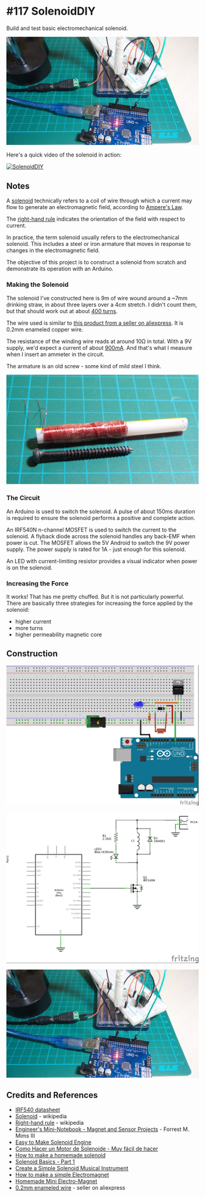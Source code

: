 # #117 SolenoidDIY

Build and test basic electromechanical solenoid.

![The Build](./assets/SolenoidDIY_build.jpg?raw=true)

Here's a quick video of the solenoid in action:

[![SolenoidDIY](https://img.youtube.com/vi/Lakz1MZA9wI/0.jpg)](https://www.youtube.com/watch?v=Lakz1MZA9wI)

## Notes

A [solenoid](https://en.wikipedia.org/wiki/Solenoid) technically refers to a coil of wire
through which a current may flow to generate an electromagnetic field, according to [Ampere's Law](https://en.wikipedia.org/wiki/Ampere%27s_Law).

The [right-hand rule](https://en.wikipedia.org/wiki/Right-hand_rule) indicates the orientation of the field with respect to current.

In practice, the term solenoid usually refers to the electromechanical solenoid. This includes a steel or iron armature that moves in response
to changes in the electromagnetic field.

The objective of this project is to construct a solenoid from scratch and demonstrate its operation with an Arduino.

### Making the Solenoid

The solenoid I've constructed here is 9m of wire wound around a ~7mm drinking straw, in about three layers over a 4cm stretch.
I didn't count them, but that should work out at about [400 turns](https://www.wolframalpha.com/input/?i=9%2F%28%CF%80*7*10^-3%29).

The wire used is similar to [this product from a seller on aliexpress](https://www.aliexpress.com/item/0-2mm-100m-Copper-Wire-Polyurethane-enameled-wire-QA-1-130-Red-Free-shipping/2054129524.html). It is 0.2mm enameled copper wire.

The resistance of the winding wire reads at around 10Ω in total.
With a 9V supply, we'd expect a current of about [900mA](https://www.wolframalpha.com/input/?i=9V%2F10%CE%A9).
And that's what I measure when I insert an ammeter in the circuit.

The armature is an old screw - some kind of mild steel I think.

![SolenoidDIY_component](./assets/SolenoidDIY_component.jpg?raw=true)

### The Circuit

An Arduino is used to switch the solenoid. A pulse of about 150ms duration is required
to ensure the solenoid performs a positive and complete action.

An IRF540N n-channel MOSFET is used to switch the current to the solenoid.
A flyback diode across the solenoid handles any back-EMF when power is cut.
The MOSFET allows the 5V Android to switch the 9V power supply.
The power supply is rated for 1A - just enough for this solenoid.

An LED with current-limiting resistor provides a visual indicator when power is on the solenoid.

### Increasing the Force

It works! That has me pretty chuffed. But it is not particularly powerful. There are basically three strategies for
increasing the force applied by the solenoid:

* higher current
* more turns
* higher permeability magnetic core

## Construction

![Breadboard](./assets/SolenoidDIY_bb.jpg?raw=true)

![The Schematic](./assets/SolenoidDIY_schematic.jpg?raw=true)

![The Build](./assets/SolenoidDIY_build.jpg?raw=true)

## Credits and References

* [IRF540 datasheet](https://www.futurlec.com/Transistors/IRF540.shtml)
* [Solenoid](https://en.wikipedia.org/wiki/Solenoid) - wikipedia
* [Right-hand rule](https://en.wikipedia.org/wiki/Right-hand_rule) - wikipedia
* [Engineer's Mini-Notebook - Magnet and Sensor Projects](https://www.goodreads.com/book/show/18007328-engineer-s-mini-notebook) - Forrest M. Mims III
* [Easy to Make Solenoid Engine](https://www.youtube.com/watch?v=HM9zdyX9Ix0)
* [Como Hacer un Motor de Solenoide - Muy fácil de hacer](https://www.youtube.com/watch?v=S2vL3FjqHpI)
* [How to make a homemade solenoid](https://www.youtube.com/watch?v=sRN5UhHhSxY)
* [Solenoid Basics - Part 1](https://www.youtube.com/watch?v=hsoggQOoG4s)
* [Create a Simple Solenoid Musical Instrument](http://www.jameco.com/jameco/workshop/diy/crashspace.html)
* [How to make a simple Electromagnet](https://www.youtube.com/watch?v=iSuSWi7YThA)
* [Homemade Mini Electro-Magnet](https://www.youtube.com/watch?v=PwVuLK0Q-po)
* [0.2mm enameled wire](https://www.aliexpress.com/item/0-2mm-100m-Copper-Wire-Polyurethane-enameled-wire-QA-1-130-Red-Free-shipping/2054129524.html) - seller on aliexpress
